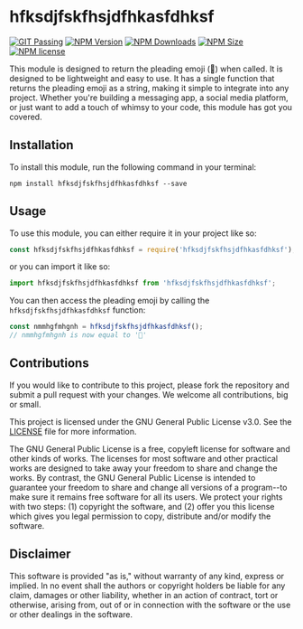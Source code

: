 # hfksdjfskfhsjdfhkasfdhksf
[![GIT Passing](https://img.shields.io/github/actions/workflow/status/skyrina/hfksdjfskfhsjdfhkasfdhksf/ci.yml)](https://github.com/skyrina/hfksdjfskfhsjdfhkasfdhksf/actions/workflows/ci.yml)
[![NPM Version](https://img.shields.io/npm/v/hfksdjfskfhsjdfhkasfdhksf.svg?color=yellow)](https://www.npmjs.com/package/hfksdjfskfhsjdfhkasfdhksf)
[![NPM Downloads](https://img.shields.io/npm/dw/hfksdjfskfhsjdfhkasfdhksf?color=yellow)](https://www.npmjs.com/package/hfksdjfskfhsjdfhkasfdhksf)
[![NPM Size](https://img.shields.io/bundlephobia/min/hfksdjfskfhsjdfhkasfdhksf?color=yellow)](https://www.npmjs.com/package/hfksdjfskfhsjdfhkasfdhksf)
[![NPM license](https://img.shields.io/npm/l/hfksdjfskfhsjdfhkasfdhksf?color=yellow)](https://www.npmjs.com/package/hfksdjfskfhsjdfhkasfdhksf)

This module is designed to return the pleading emoji (🥺) when called. It is designed to be lightweight and easy to use. It has a single function that returns the pleading emoji as a string, making it simple to integrate into any project. Whether you're building a messaging app, a social media platform, or just want to add a touch of whimsy to your code, this module has got you covered.

## Installation

To install this module, run the following command in your terminal:

```shell
npm install hfksdjfskfhsjdfhkasfdhksf --save
```

## Usage

To use this module, you can either require it in your project like so:

```js
const hfksdjfskfhsjdfhkasfdhksf = require('hfksdjfskfhsjdfhkasfdhksf');
```

or you can import it like so:

```js
import hfksdjfskfhsjdfhkasfdhksf from 'hfksdjfskfhsjdfhkasfdhksf';
```

You can then access the pleading emoji by calling the `hfksdjfskfhsjdfhkasfdhksf` function:

```js
const nmmhgfmhgnh = hfksdjfskfhsjdfhkasfdhksf();
// nmmhgfmhgnh is now equal to '🥺'
```

## Contributions

If you would like to contribute to this project, please fork the repository and submit a pull request with your changes. We welcome all contributions, big or small.

This project is licensed under the GNU General Public License v3.0. See the [LICENSE](LICENSE) file for more information.

The GNU General Public License is a free, copyleft license for software and other kinds of works. The licenses for most software and other practical works are designed to take away your freedom to share and change the works. By contrast, the GNU General Public License is intended to guarantee your freedom to share and change all versions of a program--to make sure it remains free software for all its users. We protect your rights with two steps: (1) copyright the software, and (2) offer you this license which gives you legal permission to copy, distribute and/or modify the software.

## Disclaimer

This software is provided "as is," without warranty of any kind, express or implied. In no event shall the authors or copyright holders be liable for any claim, damages or other liability, whether in an action of contract, tort or otherwise, arising from, out of or in connection with the software or the use or other dealings in the software.
